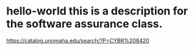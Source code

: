 ﻿# hello-world this is a description for the software assurance class. 
https://catalog.unomaha.edu/search/?P=CYBR%208420
